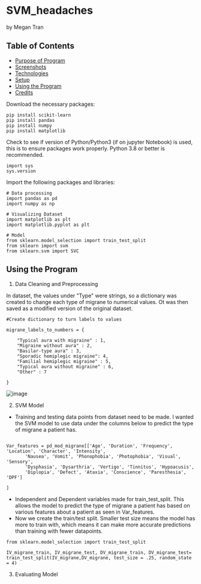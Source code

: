 # SVM_headaches
by Megan Tran

## Table of Contents
* [Purpose of Program](#Purpose-of-program)
* [Screenshots](#screenshots)
* [Technologies](#technologies)
* [Setup](#setup)
* [Using the Program](#Using-the-Program)
* [Credits](#Credits)


Download the necessary packages:
```
pip install scikit-learn
pip install pandas
pip install numpy
pip install matplotlib
```
Check to see if version of Python/Python3 (if on jupyter Notebook) is used, this is to ensure packages work properly. Python 3.8 or better is recommended.

```
import sys
sys.version
```

Import the following packages and libraries:

```
# Data processing
import pandas as pd
import numpy as np

# Visualizing Dataset
import matplotlib as plt
import matplotlib.pyplot as plt

# Model
from sklearn.model_selection import train_test_split
from sklearn import svm
from sklearn.svm import SVC
```
## Using the Program
1) Data Cleaning and Preprocessing

In dataset, the values under "Type" were strings, so a dictionary was created to change each type of migrane to numerical values. Ot was then saved as a modified version of the original dataset.

```
#Create dictionary to turn labels to values

migrane_labels_to_numbers = {
    
    "Typical aura with migraine" : 1,
    "Migraine without aura" : 2,
    "Basilar-type aura" : 3,
    "Sporadic hemiplegic migraine": 4,
    "Familial hemiplegic migraine" : 5,
    "Typical aura without migraine" : 6,
    "Other" : 7
    
}

```
![image](https://github.com/Sonicdaheghod/SVM_headaches/assets/68253811/f759ac63-a75b-4db7-a014-1b69a0d5978d)

2) SVM Model

* Training and testing data points from dataset need to be made. I wanted the SVM model to use data under the columns below to predict the type of migrane a patient has.
```

Var_features = pd_mod_migrane[['Age', 'Duration', 'Frequency', 'Location', 'Character', 'Intensity',
       'Nausea', 'Vomit', 'Phonophobia', 'Photophobia', 'Visual', 'Sensory',
       'Dysphasia', 'Dysarthria', 'Vertigo', 'Tinnitus', 'Hypoacusis',
       'Diplopia', 'Defect', 'Ataxia', 'Conscience', 'Paresthesia', 'DPF']
    
]

```

* Independent and Dependent variables made for train_test_split. This allows the model to predict the type of migrane a patient has based on various features about a patient as seen in Var_features.
* Now we create the train/test split. Smaller test size means the model has more to train with, which means it can make more accurate predictions than training with fewer datapoints.
```
from sklearn.model_selection import train_test_split

IV_migrane_train, IV_migrane_test, DV_migrane_train, DV_migrane_test=  train_test_split(IV_migrane,DV_migrane, test_size = .25, random_state = 4)
```
3) Evaluating Model
